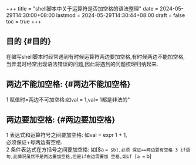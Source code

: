 +++
title = "shell脚本中关于运算符是否加空格的语法整理"
date = 2024-05-29T14:30:00+08:00
lastmod = 2024-05-29T14:30:44+08:00
draft = false
toc = true
+++

## 目的 {#目的}

在编写shell脚本时经常遇到有时候运算符两边要加空格,有时候两边不能加空格, <br/>
当弄混时经常出现语法错误的问题,因此将遇到的问题梳理归纳起来. <br/>


## 两边不能加空格: {#两边不能加空格}

1 赋值时=两边不可加空格:如val = 1,val= 1都是非法的" <br/>


## 两边要加空格: {#两边要加空格}

1 表达式和运算符号之间要加空格: 如val = expr 1 + 1, <br/>
必须保证+号两边有空格. <br/>
2 条件表达式在方括号之间要加空格: 如[$a `= $b],必须
    保证==两边要有空格
    3 if语句,此情况虽然不是两边要加空格,但是if右边需要加
    空格,如if [a =` b] <br/>

